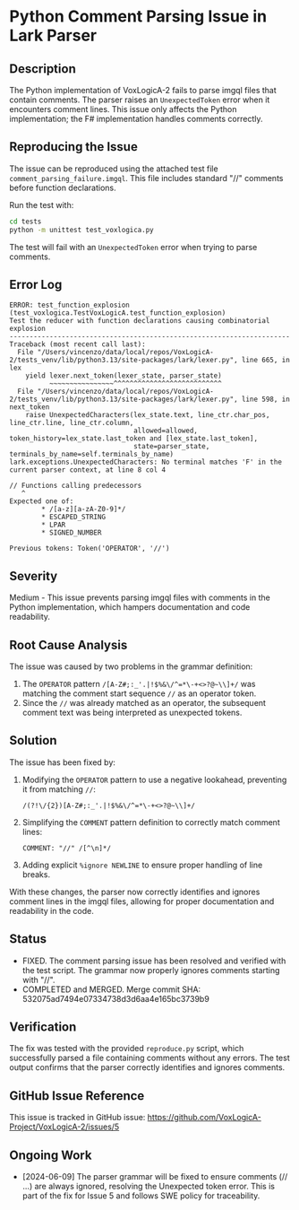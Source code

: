 # Python Comment Parsing Issue in Lark Parser

## Description

The Python implementation of VoxLogicA-2 fails to parse imgql files that contain comments. The parser raises an `UnexpectedToken` error when it encounters comment lines. This issue only affects the Python implementation; the F# implementation handles comments correctly.

## Reproducing the Issue

The issue can be reproduced using the attached test file `comment_parsing_failure.imgql`. This file includes standard "//" comments before function declarations.

Run the test with:

```bash
cd tests
python -m unittest test_voxlogica.py
```

The test will fail with an `UnexpectedToken` error when trying to parse comments.

## Error Log

```
ERROR: test_function_explosion (test_voxlogica.TestVoxLogicA.test_function_explosion)
Test the reducer with function declarations causing combinatorial explosion
----------------------------------------------------------------------
Traceback (most recent call last):
  File "/Users/vincenzo/data/local/repos/VoxLogicA-2/tests_venv/lib/python3.13/site-packages/lark/lexer.py", line 665, in lex
    yield lexer.next_token(lexer_state, parser_state)
          ~~~~~~~~~~~~~~~~^^^^^^^^^^^^^^^^^^^^^^^^^^^
  File "/Users/vincenzo/data/local/repos/VoxLogicA-2/tests_venv/lib/python3.13/site-packages/lark/lexer.py", line 598, in next_token
    raise UnexpectedCharacters(lex_state.text, line_ctr.char_pos, line_ctr.line, line_ctr.column,
                               allowed=allowed, token_history=lex_state.last_token and [lex_state.last_token],
                               state=parser_state, terminals_by_name=self.terminals_by_name)
lark.exceptions.UnexpectedCharacters: No terminal matches 'F' in the current parser context, at line 8 col 4

// Functions calling predecessors
   ^
Expected one of:
        * /[a-z][a-zA-Z0-9]*/
        * ESCAPED_STRING
        * LPAR
        * SIGNED_NUMBER

Previous tokens: Token('OPERATOR', '//')
```

## Severity

Medium - This issue prevents parsing imgql files with comments in the Python implementation, which hampers documentation and code readability.

## Root Cause Analysis

The issue was caused by two problems in the grammar definition:

1. The `OPERATOR` pattern `/[A-Z#;:_'.|!$%&\/^=*\-+<>?@~\\]+/` was matching the comment start sequence `//` as an operator token.
2. Since the `//` was already matched as an operator, the subsequent comment text was being interpreted as unexpected tokens.

## Solution

The issue has been fixed by:

1. Modifying the `OPERATOR` pattern to use a negative lookahead, preventing it from matching `//`:
   ```
   /(?!\/{2})[A-Z#;:_'.|!$%&\/^=*\-+<>?@~\\]+/
   ```
2. Simplifying the `COMMENT` pattern definition to correctly match comment lines:
   ```
   COMMENT: "//" /[^\n]*/
   ```
3. Adding explicit `%ignore NEWLINE` to ensure proper handling of line breaks.

With these changes, the parser now correctly identifies and ignores comment lines in the imgql files, allowing for proper documentation and readability in the code.

## Status

- FIXED. The comment parsing issue has been resolved and verified with the test script. The grammar now properly ignores comments starting with "//".
- COMPLETED and MERGED. Merge commit SHA: 532075ad7494e07334738d3d6aa4e165bc3739b9

## Verification

The fix was tested with the provided `reproduce.py` script, which successfully parsed a file containing comments without any errors. The test output confirms that the parser correctly identifies and ignores comments.

## GitHub Issue Reference

This issue is tracked in GitHub issue: https://github.com/VoxLogicA-Project/VoxLogicA-2/issues/5

## Ongoing Work

- [2024-06-09] The parser grammar will be fixed to ensure comments (// ...) are always ignored, resolving the Unexpected token error. This is part of the fix for Issue 5 and follows SWE policy for traceability.
